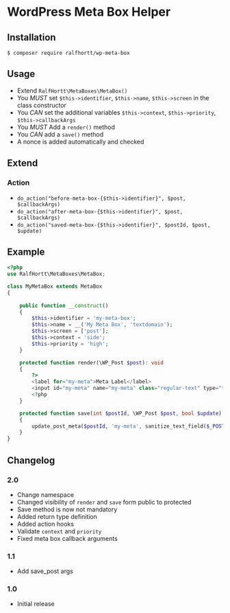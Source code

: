 # WordPress Meta Box Helper

## Installation

`$ composer require ralfhortt/wp-meta-box`

## Usage

* Extend `RalfHortt\MetaBoxes\MetaBox()`
* You _MUST_ set `$this->identifier`, `$this->name`, `$this->screen` in the class constructor
* You _CAN_ set the additional variables `$this->context`, `$this->priority`, `$this->callbackArgs`
* You _MUST_ Add a `render()` method
* You _CAN_ add a `save()` method
* A nonce is added automatically and checked

## Extend

### Action

* `do_action("before-meta-box-{$this->identifier}", $post, $callbackArgs)`
* `do_action("after-meta-box-{$this->identifier}", $post, $callbackArgs)`
* `do_action("saved-meta-box-{$this->identifier}", $postId, $post, $update)`

## Example

```php
<?php
use RalfHortt\MetaBoxes\MetaBox;

class MyMetaBox extends MetaBox
{
	
	public function __construct()
	{
		$this->identifier = 'my-meta-box';
		$this->name = __('My Meta Box', 'textdomain');
		$this->screen = ['post'];
		$this->context = 'side';
		$this->priority = 'high';
	}

	protected function render(\WP_Post $post): void 
	{
		?>
		<label for="my-meta">Meta Label</label>
		<input id="my-meta" name="my-meta" class="regular-text" type="text" value="<?= esc_attr(get_post_meta($post->ID, 'my-meta', true )) ?>">
		<?php
	}

	protected function save(int $postId, \WP_Post $post, bool $update): void
	{
		update_post_meta($postId, 'my-meta', sanitize_text_field($_POST['my-meta']));
	}
}
```

## Changelog

### 2.0

* Change namespace
* Changed visibility of `render` and `save` form public to protected
* Save method is now not mandatory
* Added return type definition
* Added action hooks
* Validate `context` and `priority`
* Fixed meta box callback arguments

### 1.1

* Add save_post args

### 1.0

* Initial release
